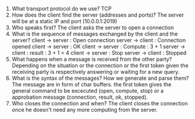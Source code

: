 1. What transport protocol do we use?
	TCP
2. How does the client find the server (addresses and ports)?
	The server will be at a static IP and port (10.0.0.1:2019)
3. Who speaks first?
	The client asks the server to open a connection
4. What is the sequence of messages exchanged by the client and the server?
	client -> server : Open connection
	server -> client : Connection opened
	client -> server : OK
	client -> server : Compute : 3 + 1
	server -> client : result : 3 + 1 = 4
	client -> server : Stop
	server -> client : Stopped
5. What happens when a message is received from the other party?
	Depending on the situation or the connection or the first token given
	the receiving party is respectively answering or waiting for a new query.
6. What is the syntax of the messages? How we generate and parse them?
	The message are in form of char buffers. the first token gives the general 
	command to be excecuted (open, compute, stop) or a approbation message 
	(connection, result, ok, stopped).
7. Who closes the connection and when?
	The client closes the connection once he doesn't need any more computing 
	from the server.